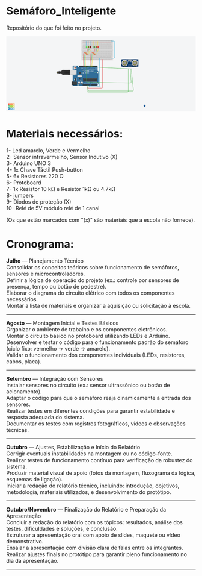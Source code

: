 # Semáforo_Inteligente
Repositório do que foi feito no projeto.

<img src="Representação visual do semáforo/Semáforo Inteligente.png" width="1000"/>

# Materiais necessários:

1- Led amarelo, Verde  e Vermelho<br>
2- Sensor infravermelho, Sensor Indutivo (X)<br>
3- Arduino UNO 3<br>
4- 1x Chave Táctil Push-button<br>
5- 6x Resistores 220 Ω<br>
6- Protoboard<br>
7- 1x Resistor 10 kΩ e Resistor 1kΩ ou 4.7kΩ<br>
8- jumpers<br>
9- Diodos de proteção (X)<br>
10- Relé de 5V módulo relé de 1 canal<br>

(Os que estão marcados com "(x)" são materiais que a escola não fornece).

# Cronograma:
<strong>Julho</strong> — Planejamento Técnico<br>
Consolidar os conceitos teóricos sobre funcionamento de semáforos, sensores e microcontroladores.<br>
Definir a lógica de operação do projeto (ex.: controle por sensores de presença, tempo ou botão de pedestre).<br>
Elaborar o diagrama do circuito elétrico com todos os componentes necessários.<br>
Montar a lista de materiais e organizar a aquisição ou solicitação à escola.<br>

---

<strong>Agosto</strong> — Montagem Inicial e Testes Básicos<br>
Organizar o ambiente de trabalho e os componentes eletrônicos.<br>
Montar o circuito básico no protoboard utilizando LEDs e Arduino.<br>
Desenvolver e testar o código para o funcionamento padrão do semáforo (ciclo fixo: vermelho → verde → amarelo).<br>
Validar o funcionamento dos componentes individuais (LEDs, resistores, cabos, placa).<br>

---

<strong>Setembro</strong> — Integração com Sensores<br>
Instalar sensores no circuito (ex.: sensor ultrassônico ou botão de acionamento).<br>
Adaptar o código para que o semáforo reaja dinamicamente à entrada dos sensores.<br>
Realizar testes em diferentes condições para garantir estabilidade e resposta adequada do sistema.<br>
Documentar os testes com registros fotográficos, vídeos e observações técnicas.<br>

---

<strong>Outubro</strong> — Ajustes, Estabilização e Início do Relatório<br>
Corrigir eventuais instabilidades na montagem ou no código-fonte.<br>
Realizar testes de funcionamento contínuo para verificação da robustez do sistema.<br>
Produzir material visual de apoio (fotos da montagem, fluxograma da lógica, esquemas de ligação).<br>
Iniciar a redação do relatório técnico, incluindo: introdução, objetivos, metodologia, materiais utilizados, e desenvolvimento do protótipo.<br>

---

<strong>Outubro/Novembro</strong> — Finalização do Relatório e Preparação da Apresentação<br>
Concluir a redação do relatório com os tópicos: resultados, análise dos testes, dificuldades e soluções, e conclusão.<br>
Estruturar a apresentação oral com apoio de slides, maquete ou vídeo demonstrativo.<br>
Ensaiar a apresentação com divisão clara de falas entre os integrantes.<br>
Realizar ajustes finais no protótipo para garantir pleno funcionamento no dia da apresentação.<br>



---


